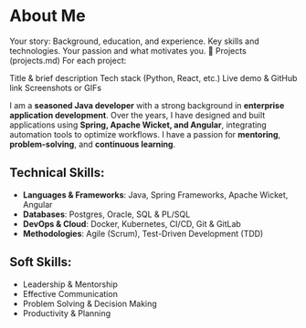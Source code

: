 # About Me

Your story: Background, education, and experience.
Key skills and technologies.
Your passion and what motivates you.
🚀 Projects (projects.md)
For each project:

Title & brief description
Tech stack (Python, React, etc.)
Live demo & GitHub link
Screenshots or GIFs


I am a **seasoned Java developer** with a strong background in **enterprise application development**. Over the years, I have designed and built applications using **Spring, Apache Wicket, and Angular**, integrating automation tools to optimize workflows. I have a passion for **mentoring**, **problem-solving**, and **continuous learning**.

## **Technical Skills:**
- **Languages & Frameworks**: Java, Spring Frameworks, Apache Wicket, Angular
- **Databases**: Postgres, Oracle, SQL & PL/SQL
- **DevOps & Cloud**: Docker, Kubernetes, CI/CD, Git & GitLab
- **Methodologies**: Agile (Scrum), Test-Driven Development (TDD)

## **Soft Skills:**
- Leadership & Mentorship
- Effective Communication
- Problem Solving & Decision Making
- Productivity & Planning
